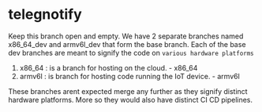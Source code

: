 # telegnotify
Keep this branch open and empty. We have 2 separate branches named x86_64_dev and armv6l_dev that form the base branch. Each of the base dev branches are meant to signify the code on `various hardware platforms`
1. x86_64 : is a branch for hosting on the cloud. - x86_64
2. armv6l : is branch for hosting code running the IoT device. - armv6l

These branches arent expected merge any further as they signify distinct hardware platforms. More so they would also have distinct CI CD pipelines.
